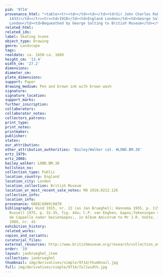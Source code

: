 ```yaml
---
pid: '9714'
provenance_html: "<table><tr><td></td><td></td><td>Sir John Charles Robinson (Lugt
  1433)</td></tr><tr><td>1910</td><td>England London</td><td>George Salting</td></tr><tr><td>1910</td><td>England
  London</td><td>Bequeathed by George Salting to British Museum</td></tr></table>"
related_html:
related_ids:
label: Skating Scene
object_type: Drawing
genre: Landscape
tags:
realdate: ca. 1650-ca. 1660
height_cm: '13.4'
width_cm: '27.2'
dimensions:
diameter_cm:
plate_dimensions:
support: Paper
drawing_medium: Pen and brown ink with brown wash
signature:
signature_location:
support_marks:
further_inscription:
collaborators:
collaborator_notes:
collectors_patrons:
print_type:
print_notes:
printmaker:
publisher:
states:
our_attribution:
other_attribution_authorities: 'Bailey/Walker cat. #LOND.BM.38'
ertz_1979:
ertz_2008:
bailey_walker: LOND.BM.38
hollstein_no:
collection_type: Public
location_country: England
location_city: London
location_collection: British Museum
location_or_most_recent_sale_notes: RN 1910,0212.126
collection_info:
location_info:
provenance: 6868|6869|6870
bibliography: Hind 1915, nr. 22 (as Jan Brueghel); Hannema 1955, p. 115, nr. 191;
  Russell 1975, p. 32-35, fig. 44a; C.P. van Eeghen, &apos;Tekeningen van Jan van
  de Cappelle nader bezien&apos;, in Album Amicorum to Mr J.R. Voûte, 1989; Hilversum
  1989, nr. 43
exhibition_history:
related_works:
copies_and_variants:
curatorial_files:
external_resources: http://www.britishmuseum.org/research/collection_online/collection_object_details.aspx?objectId=712313&partId=1&searchText=1910%2C0212.126&page=1
order: '19'
layout: janbrueghel_item
collection: janbrueghel
thumbnail: img/derivatives/simple/9714/thumbnail.jpg
full: img/derivatives/simple/9714/fullwidth.jpg
---
```

